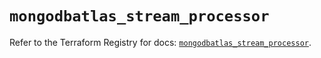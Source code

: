 # `mongodbatlas_stream_processor`

Refer to the Terraform Registry for docs: [`mongodbatlas_stream_processor`](https://registry.terraform.io/providers/mongodb/mongodbatlas/1.34.0/docs/resources/stream_processor).
